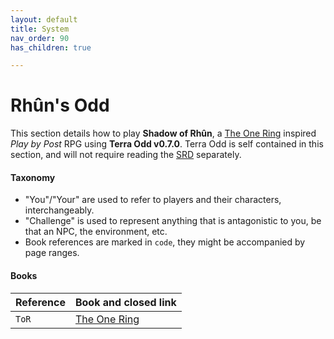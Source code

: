 ```yaml
---
layout: default
title: System
nav_order: 90
has_children: true

---
```


# Rhûn's Odd

This section details how to play **Shadow of Rhûn**, a [The One Ring](https://freeleaguepublishing.com/games/the-one-ring/) inspired *Play by Post* RPG using **Terra Odd v0.7.0**.
Terra Odd is self contained in this section, and will not require reading the [SRD](https://terra-campaigns.github.io/terraOdd/) separately.

#### Taxonomy

- "You"/"Your" are used to refer to players and their characters, interchangeably.
- "Challenge" is used to represent anything that is antagonistic to you, be that an NPC, the environment, etc.
- Book references are marked in `code`, they might be accompanied by page ranges.

#### Books

| Reference | Book and closed link                                                                            |
| --------- | ----------------------------------------------------------------------------------------------- |
| `ToR`     | [The One Ring](https://drive.google.com/open?id=1hinl5ir_Lj91TAH2T1p44UgCLU497qti&usp=drive_fs) |
